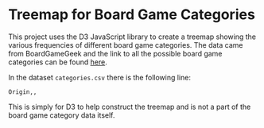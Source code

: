 # Treemap for Board Game Categories

This project uses the D3 JavaScript library to create a treemap showing the various frequencies of different board game categories. The data came from BoardGameGeek and the link to all the possible board game categories can be found [here](https://boardgamegeek.com/browse/boardgamecategory "Categories").

In the dataset `categories.csv` there is the following line:
```
Origin,,
```
This is simply for D3 to help construct the treemap and is not a part of the board game category data itself. 